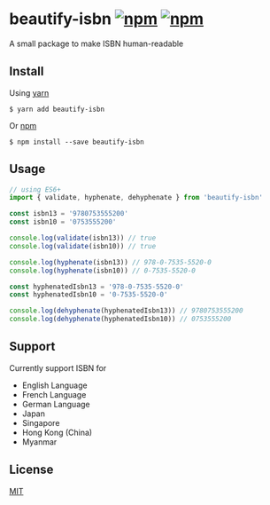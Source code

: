 # beautify-isbn [![npm](https://img.shields.io/npm/v/beautify-isbn.svg?style=flat-square)](https://www.npmjs.com/package/beautify-isbn) [![npm](https://img.shields.io/npm/dt/beautify-isbn.svg?style=flat-square)](https://www.npmjs.com/package/beautify-isbn)
A small package to make ISBN human-readable

## Install
Using [yarn](https://yarnpkg.com/)

```
$ yarn add beautify-isbn
```

Or [npm](https://yarnpkg.com/)

```
$ npm install --save beautify-isbn
```


## Usage

```javascript
// using ES6+
import { validate, hyphenate, dehyphenate } from 'beautify-isbn'

const isbn13 = '9780753555200'
const isbn10 = '0753555200'

console.log(validate(isbn13)) // true
console.log(validate(isbn10)) // true

console.log(hyphenate(isbn13)) // 978-0-7535-5520-0
console.log(hyphenate(isbn10)) // 0-7535-5520-0

const hyphenatedIsbn13 = '978-0-7535-5520-0'
const hyphenatedIsbn10 = '0-7535-5520-0'

console.log(dehyphenate(hyphenatedIsbn13)) // 9780753555200
console.log(dehyphenate(hyphenatedIsbn10)) // 0753555200
```


## Support
Currently support ISBN for
* English Language
* French Language
* German Language
* Japan
* Singapore
* Hong Kong (China)
* Myanmar

## License
[MIT](./LICENSE)
